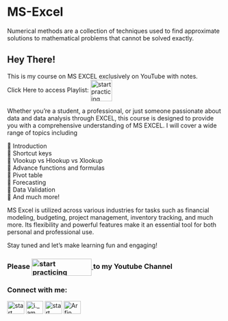 # MS-Excel
Numerical methods are a collection of techniques used to find approximate solutions to mathematical problems that cannot be solved exactly.

## Hey There!

This is my course on MS EXCEL exclusively on YouTube with notes.<br /> 
Click Here to access Playlist: <a href="https://www.youtube.com/playlist?list=PL23dd-8zssJCSxJZ0OIHbFB95J5OWHr1P"> <img align="center" src="https://cdn.icon-icons.com/icons2/584/PNG/512/play_youtube_video_media_playlist_vid_icon-icons.com_55213.png" alt="start practicing"  height="50" width="50" /> </a>

Whether you’re a student, a professional, or just someone passionate about data and data analysis through EXCEL, this course is designed to provide you with a comprehensive understanding of MS EXCEL. I will cover a wide range of topics including

🔹 Introduction<br /> 
🔹 Shortcut keys<br /> 
🔹 Vlookup vs Hlookup vs Xlookup<br /> 
🔹 Advance functions and formulas<br /> 
🔹 Pivot table<br /> 
🔹 Forecasting<br /> 
🔹 Data Validation<br /> 
🔹 And much more!

MS Excel is utilized across various industries for tasks such as financial modeling, budgeting, project management, inventory tracking, and much more. Its flexibility and powerful features make it an essential tool for both personal and professional use.

Stay tuned and let’s make learning fun and engaging! 



### Please <a href="https://www.youtube.com/@StartPracticing"> <img align="center" src="https://www.freeiconspng.com/uploads/youtube-subscribe-button-classic-png-2.png" alt="start practicing"  height="40" width="140" /> </a> to my Youtube Channel



<h3 align="left">Connect with me:</h3>
<p align="left">
<a href="https://twitter.com/@StartPracticing" target="blank"><img align="center" src="https://raw.githubusercontent.com/rahuldkjain/github-profile-readme-generator/master/src/images/icons/Social/twitter.svg" alt="start practicing" height="30" width="40" /></a>
<a href="https://instagram.com/i._am._arfin" target="blank"><img align="center" src="https://raw.githubusercontent.com/rahuldkjain/github-profile-readme-generator/master/src/images/icons/Social/instagram.svg" alt="i._am._arfin" height="30" width="40" /></a>
<a href="https://www.youtube.com/c/start practicing" target="blank"><img align="center" src="https://raw.githubusercontent.com/rahuldkjain/github-profile-readme-generator/master/src/images/icons/Social/youtube.svg" alt="start practicing" height="30" width="40" /></a>
<a href="https://www.linkedin.com/in/arfin-parween/" target="blank"><img align="center" src="https://i.stack.imgur.com/gVE0j.png" alt="Arfin Parween" height="30" width="40" /></a>
